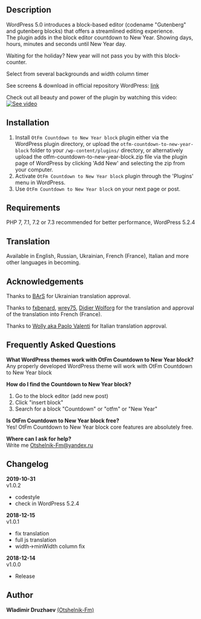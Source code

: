 ## Description  

WordPress 5.0 introduces a block-based editor (codename "Gutenberg" and gutenberg blocks) that offers a streamlined editing experience.  
The plugin adds in the block editor countdown to New Year. Showing days, hours, minutes and seconds until New Year day.  

Waiting for the holiday? New year will not pass you by with this block-counter.

Select from several backgrounds and width column timer  


See screens & download in official repository WordPress: [link](https://wordpress.org/plugins/otfm-countdown-to-new-year-block/)  

Check out all beauty and power of the plugin by watching this video:  
[![See video](https://img.youtube.com/vi/v0p0hb0C_Is/0.jpg)](https://www.youtube.com/watch?v=v0p0hb0C_Is "See video")  

## Installation  

1. Install `OtFm Countdown to New Year block` plugin either via the WordPress plugin directory, or upload the `otfm-countdown-to-new-year-block` folder to your `/wp-content/plugins/` directory, or alternatively upload the otfm-countdown-to-new-year-block.zip file via the plugin page of WordPress by clicking 'Add New' and selecting the zip from your computer.  
2. Activate `OtFm Countdown to New Year block` plugin through the 'Plugins' menu in WordPress.  
3. Use `OtFm Countdown to New Year block` on your next page or post.  


## Requirements  

PHP 7, 7.1, 7.2 or 7.3 recommended for better performance, WordPress 5.2.4   


## Translation  

Available in English, Russian, Ukrainian, French (France), Italian and more other languages in becoming.  


## Acknowledgements  
Thanks to [BArS](https://profiles.wordpress.org/bars/) for Ukrainian translation approval.  

Thanks to [fxbenard](https://profiles.wordpress.org/fxbenard/), [wrey75](https://profiles.wordpress.org/wrey75/), [Didier Wolforg](https://profiles.wordpress.org/wolforg/) for the translation and approval of the translation into French (France).  

Thanks to [Wolly aka Paolo Valenti](https://profiles.wordpress.org/wolly/) for Italian translation approval.  


## Frequently Asked Questions  

**What WordPress themes work with OtFm Countdown to New Year block?**  
Any properly developed WordPress theme will work with OtFm Countdown to New Year block  

**How do I find the Countdown to New Year block?**  
1. Go to the block editor (add new post)  
2. Click "insert block"  
3. Search for a block "Countdown" or "otfm" or "New Year"  

**Is OtFm Countdown to New Year block free?**  
Yes! OtFm Countdown to New Year block core features are absolutely free.  

**Where can I ask for help?**  
Write me Otshelnik-Fm@yandex.ru  


## Changelog  
**2019-10-31**  
v1.0.2  
* codestyle  
* check in WordPress 5.2.4  


**2018-12-15**  
v1.0.1  
* fix translation  
* full js translation  
* width->minWidth column fix  


**2018-12-14**  
v1.0.0  
* Release  


## Author  

**Wladimir Druzhaev** [(Otshelnik-Fm)](https://otshelnik-fm.ru/)  
